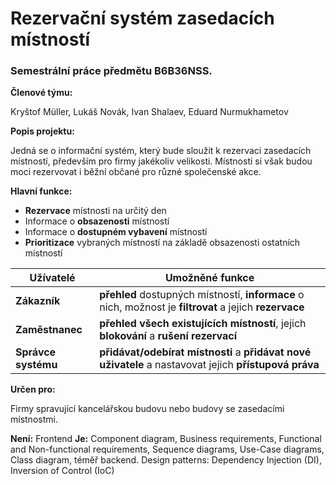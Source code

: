 # Rezervační systém zasedacích místností
### Semestrální práce předmětu B6B36NSS.

**Členové týmu:**

Kryštof Müller, Lukáš Novák, Ivan Shalaev, Eduard Nurmukhametov

**Popis projektu:**

Jedná se o informační systém, který bude sloužit k rezervaci zasedacích místností, především pro firmy jakékoliv velikosti. Místnosti si však budou moci rezervovat i běžní občané pro různé společenské akce.

**Hlavní funkce:** 
- **Rezervace** místnosti na určitý den
- Informace o **obsazenosti** místností
- Informace o **dostupném vybavení** místností
- **Prioritizace** vybraných místností na základě obsazenosti ostatních místností

| **Užívatelé** | **Umožněné funkce** |
| ------ | ------ |
| **Zákazník** | **přehled** dostupných místností, **informace** o nich, možnost je **filtrovat** a jejich **rezervace** |
| **Zaměstnanec** | **přehled všech existujících místností**, jejich **blokování** a **rušení rezervací** |
| **Správce systému** | **přidávat/odebírat místnosti** a **přidávat nové uživatele** a nastavovat jejich **přístupová práva** |

**Určen pro:**

Firmy spravující kancelářskou budovu nebo budovy se zasedacími místnostmi.

**Není:** Frontend
**Je:** Component diagram, Business requirements, Functional and Non-functional requirements, Sequence diagrams, Use-Case diagrams, Class diagram, téměř backend.
	Design patterns: Dependency Injection (DI), Inversion of Control (IoC)

